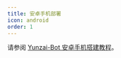 ```yaml
---
title: 安卓手机部署
icon: android
order: 1
---
```


请参阅 [Yunzai-Bot 安卓手机搭建教程](https://www.bilibili.com/read/cv15126105)。